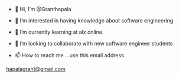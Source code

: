 - 👋 Hi, I’m @Granthapala
- 👀 I’m interested in having knowledge about software engineering
- 🌱 I’m currently learning at alx online.
- 💞️ I’m looking to collaborate with new software engineer students

- 📫 How to reach me ...use this email address

hapalagrant@gmail.com

<!---
Granthapala/Granthapala is a ✨ special ✨ repository because its `README.md` (this file) appears on your GitHub profile.
You can click the Preview link to take a look at your changes.
--->

